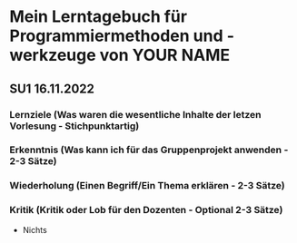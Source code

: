 # Mein Lerntagebuch für Programmiermethoden und -werkzeuge von YOUR NAME
## SU1 16.11.2022



### Lernziele (Was waren die wesentliche Inhalte der letzen Vorlesung - Stichpunktartig)



### Erkenntnis (Was kann ich für das Gruppenprojekt anwenden - 2-3 Sätze)



### Wiederholung (Einen Begriff/Ein Thema erklären - 2-3 Sätze)



### Kritik (Kritik oder Lob für den Dozenten - Optional 2-3 Sätze)

 - Nichts

